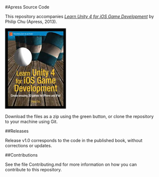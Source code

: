 #Apress Source Code

This repository accompanies [*Learn Unity 4 for iOS Game Development*](http://www.apress.com/9781430248750) by Philip Chu (Apress, 2013).

![Cover image](9781430248750.jpg)

Download the files as a zip using the green button, or clone the repository to your machine using Git.

##Releases

Release v1.0 corresponds to the code in the published book, without corrections or updates.

##Contributions

See the file Contributing.md for more information on how you can contribute to this repository.
